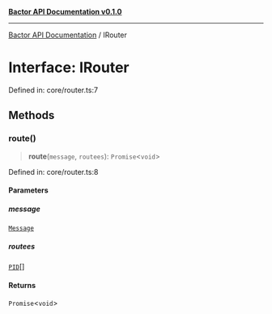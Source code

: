 [**Bactor API Documentation v0.1.0**](../README.md)

***

[Bactor API Documentation](../globals.md) / IRouter

# Interface: IRouter

Defined in: core/router.ts:7

## Methods

### route()

> **route**(`message`, `routees`): `Promise`\<`void`\>

Defined in: core/router.ts:8

#### Parameters

##### message

[`Message`](Message.md)

##### routees

[`PID`](PID.md)[]

#### Returns

`Promise`\<`void`\>
